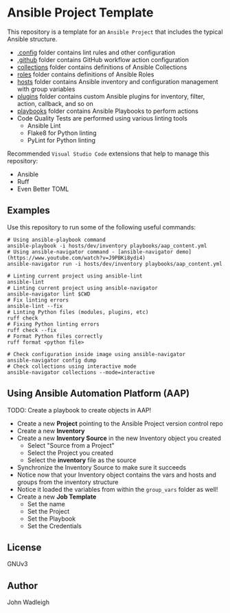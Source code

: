 # Ansible Project Template

This repository is a template for an `Ansible Project` that includes the typical Ansible structure.

- [.config](.config) folder contains lint rules and other configuration
- [.github](.github) folder contains GitHub workflow action configuration
- [collections](./collections/) folder contains definitions of Ansible Collections
- [roles](./roles/) folder contains definitions of Ansible Roles
- [hosts](./hosts/) folder contains Ansible inventory and configuration management with group variables
- [plugins](./plugins/) folder contains custom Ansible plugins for inventory, filter, action, callback, and so on
- [playbooks](./playbooks/) folder contains Ansible Playbooks to perform actions
- Code Quality Tests are performed using various linting tools
  - Ansible Lint
  - Flake8 for Python linting
  - PyLint for Python linting

Recommended `Visual Studio Code` extensions that help to manage this repository:

- Ansible
- Ruff
- Even Better TOML

## Examples

Use this repository to run some of the following useful commands:

```shell
# Using ansible-playbook command
ansible-playbook -i hosts/dev/inventory playbooks/aap_content.yml
# Using ansible-navigator command - [ansible-navigator demo](https://www.youtube.com/watch?v=J9PBKi8ydi4)
ansible-navigator run -i hosts/dev/inventory playbooks/aap_content.yml

# Linting current project using ansible-lint
ansible-lint
# Linting current project using ansible-navigator
ansible-navigator lint $CWD
# Fix linting errors
ansible-lint --fix
# Linting Python files (modules, plugins, etc)
ruff check
# Fixing Python linting errors
ruff check --fix
# Format Python files correctly
ruff format <python file>

# Check configuration inside image using ansible-navigator
ansible-navigator config dump
# Check collections using interactive mode
ansible-navigator collections --mode=interactive
```

## Using Ansible Automation Platform (AAP)

TODO: Create a playbook to create objects in AAP!

- Create a new **Project** pointing to the Ansible Project version control repo
- Create a new **Inventory**
- Create a new **Inventory Source** in the new Inventory object you created
  - Select "Source from a Project"
  - Select the Project you created
  - Select the **inventory** file as the source
- Synchronize the Inventory Source to make sure it succeeds
- Notice now that your Inventory object contains the vars and hosts and groups from the inventory structure
- Notice it loaded the variables from within the `group_vars` folder as well!
- Create a new **Job Template**
  - Set the name
  - Set the Project
  - Set the Playbook
  - Set the Credentials

## License

GNUv3

## Author

John Wadleigh
